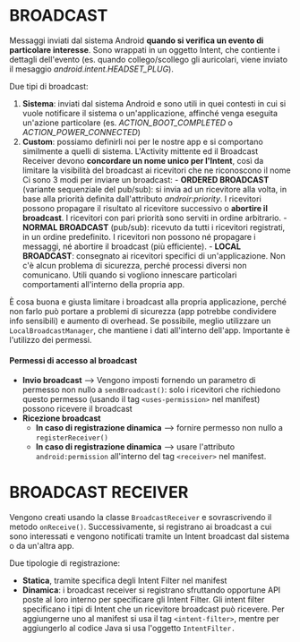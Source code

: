 # BROADCAST

Messaggi inviati dal sistema Android **quando si verifica un evento di particolare interesse**.
Sono wrappati in un oggetto Intent, che contiente i dettagli dell'evento (es. quando collego/scollego gli auricolari, viene inviato il mesaggio *android.intent.HEADSET_PLUG*).

Due tipi di broadcast:
1) **Sistema**: inviati dal sistema Android e sono utili in quei contesti in cui si vuole notificare il sistema o un'applicazione, affinché venga eseguita un'azione particolare (es. *ACTION_BOOT_COMPLETED* o *ACTION_POWER_CONNECTED*)
2) **Custom**: possiamo definirli noi per le nostre app e si comportano similmente a quelli di sistema. L'Activity mittente ed il Broadcast Receiver devono **concordare un nome unico per l'Intent**, così da limitare la visibilità del broadcast ai ricevitori che ne riconoscono il nome
   Ci sono 3 modi per inviare un broadcast:
	   - **ORDERED BROADCAST** (variante sequenziale del pub/sub): si invia ad un ricevitore alla volta, in base alla priorità definita dall'attributo *androir:priority*. I ricevitori possono propagare il risultato al ricevitore successivo o **abortire il broadcast**. I ricevitori con pari priorità sono serviti in ordine arbitrario.
	   - **NORMAL BROADCAST** (pub/sub): ricevuto da tutti i ricevitori registrati, in un ordine predefinito. I ricevitori non possono né propagare i messaggi, né abortire il broadcast (più efficiente).
	   - **LOCAL BROADCAST**: consegnato ai ricevitori specifici di un'applicazione. Non c'è alcun problema di sicurezza, perché processi diversi non comunicano. Utili quando si vogliono innescare particolari comportamenti all'interno della propria app.

È cosa buona e giusta limitare i broadcast alla propria applicazione, perché non farlo può portare a problemi di sicurezza (app potrebbe condividere info sensibili) e aumento di overhead. Se possibile, meglio utilizzare un `LocalBroadcastManager`, che mantiene i dati all'interno dell'app. Importante è l'utilizzo dei permessi.

#### Permessi di accesso al broadcast

- **Invio broadcast** --> Vengono imposti fornendo un parametro di permesso non nullo a `sendBroadcast()`: solo i ricevitori che richiedono questo permesso (usando il tag `<uses-permission>` nel manifest) possono ricevere il broadcast
- **Ricezione broadcast**
	- **In caso di registrazione dinamica** --> fornire permesso non nullo a `registerReceiver()`
	- **In caso di registrazione dinamica** --> usare l'attributo `android:permission` all'interno del tag `<receiver>` nel manifest.

# BROADCAST RECEIVER

Vengono creati usando la classe `BroadcastReceiver` e sovrascrivendo il metodo `onReceive()`. Successivamente, si registrano ai broadcast a cui sono interessati e vengono notificati tramite un Intent broadcast dal sistema o da un'altra app. 

Due tipologie di registrazione:
- **Statica**, tramite specifica degli Intent Filter nel manifest
- **Dinamica**: i broadcast receiver si registrano sfruttando opportune API poste al loro interno per specificare gli Intent Filter.
Gli intent filter specificano i tipi di Intent che un ricevitore broadcast può ricevere. Per aggiungerne uno al manifest si usa il tag `<intent-filter>`, mentre per aggiungerlo al codice Java si usa l'oggetto `IntentFilter.`


